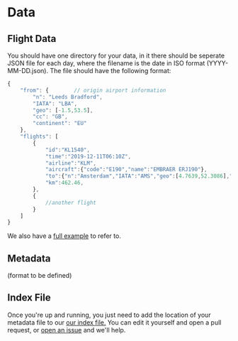 # Data

## Flight Data
You should have one directory for your data, in it there should be seperate JSON file for each day, where the filename is the date in ISO format (YYYY-MM-DD.json).
The file should have the following format:

```javascript
{
	"from": {        // origin airport information
		"n": "Leeds Bradford",
        "IATA": "LBA",
        "geo": [-1.5,53.5],
		"cc": "GB",
		"continent": "EU"
    },
    "flights": [
        {
            "id":"KL1540",
            "time":"2019-12-11T06:10Z",
            "airline":"KLM",
            "aircraft":{"code":"E190","name":"EMBRAER ERJ190"},
            "to":{"n":"Amsterdam","IATA":"AMS","geo":[4.7639,52.3086],"cc":"NL","continent":"EU" },
            "km":462.46,
        },
        {
            //another flight 
        }
    ]
}
```
We also have a [full example](flights-example.json) to refer to.

## Metadata
(format to be defined)

## Index File
Once you're up and running, you just need to add the location of your metadata file to our [our index file.](data/index.json)  You can edit it yourself and open a pull request, or [open an issue](https://github.com/odileeds/flight-data/issues/new) and we'll help.


